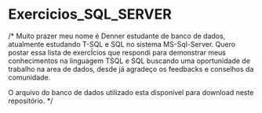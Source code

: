 # Exercicios_SQL_SERVER


/*
Muito prazer meu nome é Denner estudante de banco de dados, atualmente estudando T-SQL e SQL no sistema MS-Sql-Server.
Quero postar essa lista de exercÍcios que respondi para demonstrar meus conhecimentos na linguagem TSQL e SQL buscando uma oportunidade de trabalho na area de dados,
desde já agradeço os feedbacks e conselhos da comunidade.

O arquivo do banco de dados utilizado esta disponível para download neste repositório.
*/


